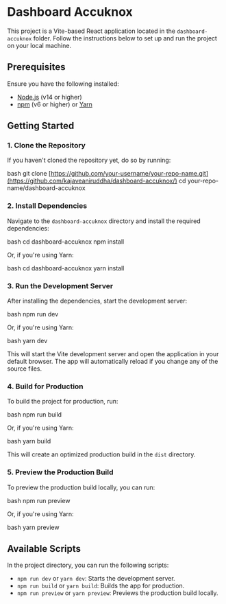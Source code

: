 # Dashboard Accuknox

This project is a Vite-based React application located in the `dashboard-accuknox` folder. Follow the instructions below to set up and run the project on your local machine.

## Prerequisites

Ensure you have the following installed:

- [Node.js](https://nodejs.org/) (v14 or higher)
- [npm](https://www.npmjs.com/) (v6 or higher) or [Yarn](https://yarnpkg.com/)

## Getting Started

### 1. Clone the Repository

If you haven't cloned the repository yet, do so by running:

bash
git clone [https://github.com/your-username/your-repo-name.git](https://github.com/kajaveaniruddha/dashboard-accuknox/)
cd your-repo-name/dashboard-accuknox


### 2. Install Dependencies

Navigate to the `dashboard-accuknox` directory and install the required dependencies:

bash
cd dashboard-accuknox
npm install


Or, if you're using Yarn:

bash
cd dashboard-accuknox
yarn install


### 3. Run the Development Server

After installing the dependencies, start the development server:

bash
npm run dev


Or, if you're using Yarn:

bash
yarn dev


This will start the Vite development server and open the application in your default browser. The app will automatically reload if you change any of the source files.

### 4. Build for Production

To build the project for production, run:

bash
npm run build


Or, if you're using Yarn:

bash
yarn build


This will create an optimized production build in the `dist` directory.

### 5. Preview the Production Build

To preview the production build locally, you can run:

bash
npm run preview


Or, if you're using Yarn:

bash
yarn preview


## Available Scripts

In the project directory, you can run the following scripts:

- `npm run dev` or `yarn dev`: Starts the development server.
- `npm run build` or `yarn build`: Builds the app for production.
- `npm run preview` or `yarn preview`: Previews the production build locally.

